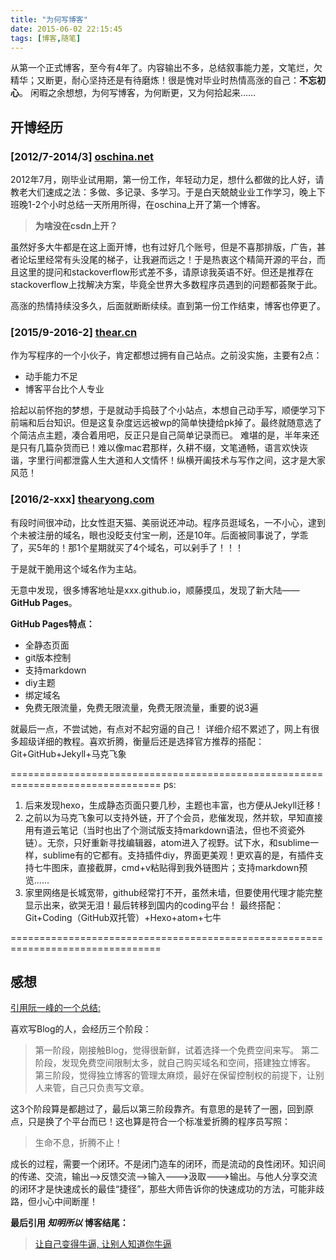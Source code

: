 ```yaml
---
title: "为何写博客"
date: 2015-06-02 22:15:45
tags: [博客,随笔]
---
```


从第一个正式博客，至今有4年了。内容输出不多，总结叙事能力差，文笔烂，欠精华；又断更，耐心坚持还是有待磨炼！很是愧对毕业时热情高涨的自己：**不忘初心**。
闲暇之余想想，为何写博客，为何断更，又为何拾起来……
<!-- more -->

## 开博经历
### [2012/7-2014/3] [oschina.net](http://my.oschina.net/blackylin/blog)
2012年7月，刚毕业试用期，第一份工作，年轻动力足，想什么都做的比人好，请教老大们速成之法：多做、多记录、多学习。于是白天兢兢业业工作学习，晚上下班晚1-2个小时总结一天所用所得，在oschina上开了第一个博客。
>**为啥没在csdn上开？**

虽然好多大牛都是在这上面开博，也有过好几个账号，但是不喜那排版，广告，甚者论坛里经常有头没尾的梯子，让我避而远之！于是热衷这个精简开源的平台，而且这里的提问和stackoverflow形式差不多，请原谅我英语不好。但还是推荐在stackoverflow上找解决方案，毕竟全世界大多数程序员遇到的问题都荟聚于此。

高涨的热情持续没多久，后面就断断续续。直到第一份工作结束，博客也停更了。

### [2015/9-2016-2] [thear.cn](thear.cn)
作为写程序的一个小伙子，肯定都想过拥有自己站点。之前没实施，主要有2点：
- 动手能力不足
- 博客平台比个人专业

拾起以前怀抱的梦想，于是就动手捣鼓了个小站点，本想自己动手写，顺便学习下前端和后台知识。但是这复杂度远远被wp的简单快捷给pk掉了。最终就随意选了个简洁点主题，凑合着用吧，反正只是自己简单记录而已。
难堪的是，半年来还是只有几篇杂货而已！难以像mac君那样，久耕不缀，文笔通畅，语言欢快诙谐，字里行间都泄露人生大道和人文情怀！纵横开阖技术与写作之间，这才是大家风范！

### [2016/2-xxx] [thearyong.com](thearyong.com)
有段时间很冲动，比女性逛天猫、美丽说还冲动。程序员逛域名，一不小心，逮到个未被注册的域名，眼也没眨支付宝一刷，还是10年。后面被同事说了，学乖了，买5年的！那1个星期就买了4个域名，可以剁手了！！！

于是就干脆用这个域名作为主站。

无意中发现，很多博客地址是xxx.github.io，顺藤摸瓜，发现了新大陆——**GitHub Pages**。

**GitHub Pages特点：**
- 全静态页面
- git版本控制
- 支持markdown
- diy主题
- 绑定域名
- 免费无限流量，免费无限流量，免费无限流量，重要的说3遍

就最后一点，不尝试她，有点对不起穷逼的自己！
详细介绍不累述了，网上有很多超级详细的教程。喜欢折腾，衡量后还是选择官方推荐的搭配：
Git+GitHub+Jekyll+马克飞象

================================================================================
ps:
1. 后来发现hexo，生成静态页面只要几秒，主题也丰富，也方便从Jekyll迁移！
2. 之前以为马克飞象可以支持外链，开了个会员，悲催发现，然并软，早知直接用有道云笔记（当时也出了个测试版支持markdown语法，但也不资瓷外链）。无奈，只好重新寻找编辑器，atom进入了视野。试下水，和sublime一样，sublime有的它都有。支持插件diy，界面更美观！更欢喜的是，有插件支持七牛图床，直接截屏，cmd+v粘贴得到我外链图片；支持markdown预览……
3. 家里网络是长城宽带，github经常打不开，虽然未墙，但要使用代理才能完整显示出来，欲哭无泪！最后转移到国内的coding平台！
最终搭配：
Git+Coding（GitHub双托管）+Hexo+atom+七牛

================================================================================


## 感想

[引用阮一峰的一个总结:](http://www.ruanyifeng.com/blog/2012/08/blogging_with_jekyll.html)

喜欢写Blog的人，会经历三个阶段：
>第一阶段，刚接触Blog，觉得很新鲜，试着选择一个免费空间来写。
>第二阶段，发现免费空间限制太多，就自己购买域名和空间，搭建独立博客。
>第三阶段，觉得独立博客的管理太麻烦，最好在保留控制权的前提下，让别人来管，自己只负责写文章。

这3个阶段算是都趟过了，最后以第三阶段靠齐。有意思的是转了一圈，回到原点，只是换了个平台而已！这也算是符合一个标准爱折腾的程序员写照：
>生命不息，折腾不止！

成长的过程，需要一个闭环。不是闭门造车的闭环，而是流动的良性闭环。知识间的传递、交流，输出-->反馈交流-->输入--->汲取--->输出。与他人分享交流的闭环才是快速成长的最佳“捷径”，那些大师告诉你的快速成功的方法，可能非歧路，但小心中间断崖！

**最后引用 *知明所以* 博客结尾：**
>[让自己变得牛逼, 让别人知道你牛逼](http://www.cnblogs.com/jhzhu/p/3893297.html)
